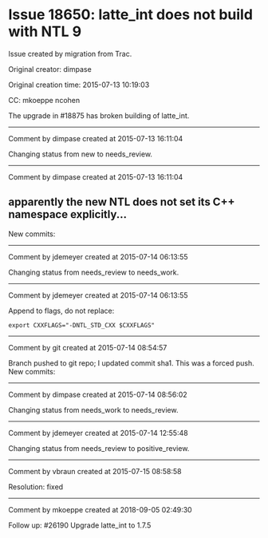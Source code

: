 # Issue 18650: latte_int does not build with NTL 9

Issue created by migration from Trac.

Original creator: dimpase

Original creation time: 2015-07-13 10:19:03

CC:  mkoeppe ncohen

The upgrade in #18875 has broken building of latte_int.


---

Comment by dimpase created at 2015-07-13 16:11:04

Changing status from new to needs_review.


---

Comment by dimpase created at 2015-07-13 16:11:04

apparently the new NTL does not set its C++ namespace explicitly...
----
New commits:


---

Comment by jdemeyer created at 2015-07-14 06:13:55

Changing status from needs_review to needs_work.


---

Comment by jdemeyer created at 2015-07-14 06:13:55

Append to flags, do not replace:

```
export CXXFLAGS="-DNTL_STD_CXX $CXXFLAGS"
```



---

Comment by git created at 2015-07-14 08:54:57

Branch pushed to git repo; I updated commit sha1. This was a forced push. New commits:


---

Comment by dimpase created at 2015-07-14 08:56:02

Changing status from needs_work to needs_review.


---

Comment by jdemeyer created at 2015-07-14 12:55:48

Changing status from needs_review to positive_review.


---

Comment by vbraun created at 2015-07-15 08:58:58

Resolution: fixed


---

Comment by mkoeppe created at 2018-09-05 02:49:30

Follow up: 
#26190 Upgrade latte_int to 1.7.5
